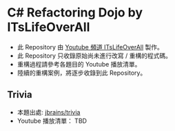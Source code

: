 # C# Refactoring Dojo by ITsLifeOverAll

* 此 Repository 由 [Youtube 頻道 ITsLifeOverAll](https://www.youtube.com/channel/UCg3aKQCYEsWy-W5B209IkgQ) 製作。
* 此 Repository 只收錄原始尚未進行改寫 / 重構的程式碼。
* 重構過程請參考各題目的 Youtube 播放清單。
* 陸續的重構案例，將逐步收錄到此 Repository。

## Trivia 
* 本題出處: [jbrains/trivia](https://github.com/jbrains/trivia)
* Youtube 播放清單： TBD 
